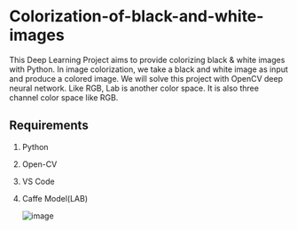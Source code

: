 # Colorization-of-black-and-white-images
This Deep Learning Project aims to provide colorizing black & white images with Python. In image colorization, we take a black and white image as input and produce a colored image. We will solve this project with OpenCV deep neural network. Like RGB, Lab is another color space. It is also three channel color space like RGB.

  ## Requirements
  1. Python
  2. Open-CV
  3. VS Code
  4. Caffe Model(LAB)


     ![image](https://github.com/chethanreddy555/Colorization-of-black-and-white-images/assets/116936720/a65d0250-0472-409f-9162-45cc48db8967)

